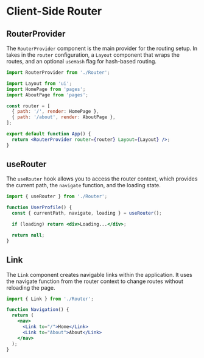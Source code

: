 # Client-Side Router

## RouterProvider

The `RouterProvider` component is the main provider for the routing setup. In takes in the `router` configuration, a `Layout` component that wraps the routes, and an optional `useHash` flag for hash-based routing.

```jsx
import RouterProvider from './Router';

import Layout from 'ui';
import HomePage from 'pages';
import AboutPage from 'pages';

const router = [
  { path: '/', render: HomePage },
  { path: '/about', render: AboutPage },
];

export default function App() {
  return <RouterProvider router={router} Layout={Layout} />;
}
```

## useRouter

The `useRouter` hook allows you to access the router context, which provides the current path, the `navigate` function, and the loading state.

```jsx
import { useRouter } from './Router';

function UserProfile() {
  const { currentPath, navigate, loading } = useRouter();

  if (loading) return <div>Loading...</div>;

  return null;
}
```

## Link

The `Link` component creates navigable links within the application. It uses the navigate function from the router context to change routes without reloading the page.

```jsx
import { Link } from './Router';

function Navigation() {
  return (
    <nav>
      <Link to="/">Home</Link>
      <Link to="About">About</Link>
    </nav>
  );
}
```
